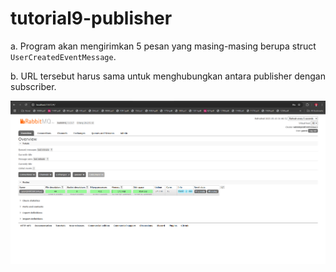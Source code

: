 # tutorial9-publisher

a. Program akan mengirimkan 5 pesan yang masing-masing berupa struct `UserCreatedEventMessage`.

b. URL tersebut harus sama untuk menghubungkan antara publisher dengan subscriber.

![First time RabbitMQ Run](./static/image/First%20run%20RabbitMQ.png)